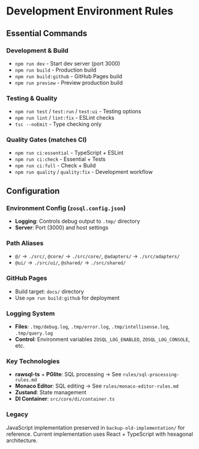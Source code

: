 # Development Environment Rules

## Essential Commands

### Development & Build
- `npm run dev` - Start dev server (port 3000)
- `npm run build` - Production build  
- `npm run build:github` - GitHub Pages build
- `npm run preview` - Preview production build

### Testing & Quality
- `npm run test` / `test:run` / `test:ui` - Testing options
- `npm run lint` / `lint:fix` - ESLint checks
- `tsc --noEmit` - Type checking only

### Quality Gates (matches CI)
- `npm run ci:essential` - TypeScript + ESLint
- `npm run ci:check` - Essential + Tests
- `npm run ci:full` - Check + Build
- `npm run quality` / `quality:fix` - Development workflow

## Configuration

### Environment Config (`zosql.config.json`)
- **Logging**: Controls debug output to `.tmp/` directory
- **Server**: Port (3000) and host settings

### Path Aliases  
- `@/` → `./src/`, `@core/` → `./src/core/`, `@adapters/` → `./src/adapters/`
- `@ui/` → `./src/ui/`, `@shared/` → `./src/shared/`

### GitHub Pages
- Build target: `docs/` directory
- Use `npm run build:github` for deployment

### Logging System
- **Files**: `.tmp/debug.log`, `.tmp/error.log`, `.tmp/intellisense.log`, `.tmp/query.log`
- **Control**: Environment variables `ZOSQL_LOG_ENABLED`, `ZOSQL_LOG_CONSOLE`, etc.

### Key Technologies
- **rawsql-ts** + **PGlite**: SQL processing → See `rules/sql-processing-rules.md`
- **Monaco Editor**: SQL editing → See `rules/monaco-editor-rules.md`  
- **Zustand**: State management
- **DI Container**: `src/core/di/container.ts`

### Legacy
JavaScript implementation preserved in `backup-old-implementation/` for reference. Current implementation uses React + TypeScript with hexagonal architecture.
